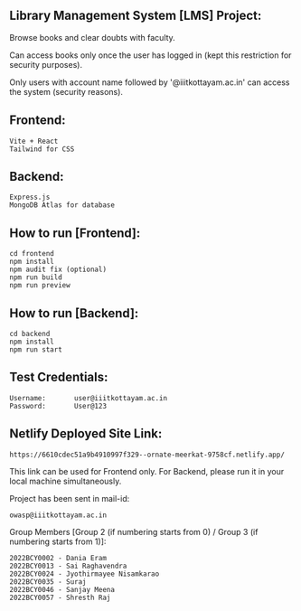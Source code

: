## Library Management System [LMS] Project:
Browse books and clear doubts with faculty.

Can access books only once the user has logged in (kept this restriction for security purposes).

Only users with account name followed by '@iiitkottayam.ac.in' can access the system (security reasons).


## Frontend:
```
Vite + React
Tailwind for CSS
```
## Backend:
```
Express.js
MongoDB Atlas for database
```

## How to run [Frontend]:
```
cd frontend
npm install
npm audit fix (optional)
npm run build
npm run preview
```

## How to run [Backend]:
```
cd backend
npm install
npm run start
```

## Test Credentials:
```
Username:       user@iiitkottayam.ac.in
Password:       User@123
```

## Netlify Deployed Site Link:
```
https://6610cdec51a9b4910997f329--ornate-meerkat-9758cf.netlify.app/
```

This link can be used for Frontend only.
For Backend, please run it in your local machine simultaneously.

Project has been sent in mail-id:
```
owasp@iiitkottayam.ac.in
```

Group Members [Group 2 (if numbering starts from 0) / Group 3 (if numbering starts from 1)]:
```
2022BCY0002 - Dania Eram
2022BCY0013 - Sai Raghavendra
2022BCY0024 - Jyothirmayee Nisamkarao
2022BCY0035 - Suraj
2022BCY0046 - Sanjay Meena
2022BCY0057 - Shresth Raj
```
